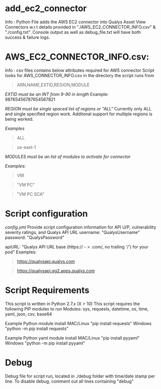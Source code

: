 # add_ec2_connector
Info : Python File adds the AWS EC2 connector into Qualys Asset View Connectors w.r.t details provided in "./AWS_EC2_CONNECTOR_INFO.csv" & "./config.txt".
Console output as well as debug_file.txt will have both success & failure logs.

# AWS_EC2_CONNECTOR_INFO.csv:

Info : csv files contains below attributes required for AWS connector
Script looks for AWS_CONNECTOR_INFO.csv in the directory the script runs from

> ARN,NAME,EXTID,REGION,MODULE

*EXTID must be an INT from 9-90 in length* Example: 98765456787654567821

*REGION must be single spaced list of regions or "ALL"*
Currently only ALL and single specified region work. Additonal support for multiple regions is being worked.

*Examples*
> ALL

> us-east-1


*MODULES must be an list of modules to activate for connector*

*Examples:*
> VM

> "VM PC"

> "VM PC SCA"

# Script configuration
*config.yml*
Provide script configuration information for API U/P, vulnerability severity ratings, and Qualys API URL
  username: "QualysUsername"
  password: "QualysPassword"

  apiURL: "Qualys API URL base (https:// - > .com/, no trailing '/') for your pod"
  Examples:
  >https://qualysapi.qualys.com

  >https://qualysapi.qg2.apps.qualys.com


# Script Requirements
This script is written in Python 2.7.x (X > 10)
This script requires the following PIP modules to run
Modules: sys, requests, datetime, os, time, yaml, json, csv, base64

Example Python module install
MAC/Linux "pip install requests"
Windows "python -m pip install requests"

Example Python yaml module install
MAC/Linux "pip install pyyaml"
Windows "python -m pip install pyyaml"


# Debug
Debug file for script run, located in ./debug folder with time/date stamp per line. To disable debug, comment out all lines containing "debug"
